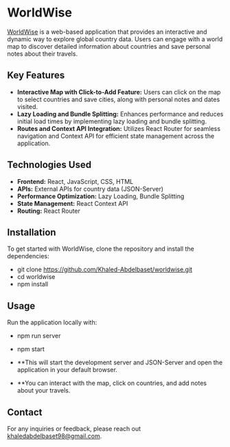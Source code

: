 # WorldWise

[WorldWise](https://github.com/Khaled-Abdelbaset/worldwise) is a web-based application that provides an interactive and dynamic way to explore global country data. Users can engage with a world map to discover detailed information about countries and save personal notes about their travels.

## Key Features

- **Interactive Map with Click-to-Add Feature:** Users can click on the map to select countries and save cities, along with personal notes and dates visited.
- **Lazy Loading and Bundle Splitting:** Enhances performance and reduces initial load times by implementing lazy loading and bundle splitting.
- **Routes and Context API Integration:** Utilizes React Router for seamless navigation and Context API for efficient state management across the application.

## Technologies Used

- **Frontend:** React, JavaScript, CSS, HTML
- **APIs:** External APIs for country data (JSON-Server)
- **Performance Optimization:** Lazy Loading, Bundle Splitting
- **State Management:** React Context API
- **Routing:** React Router

## Installation

To get started with WorldWise, clone the repository and install the dependencies:

- git clone https://github.com/Khaled-Abdelbaset/worldwise.git
- cd worldwise
- npm install

## Usage
Run the application locally with:

- npm run server
- npm start


- **This will start the development server and JSON-Server and open the application in your default browser.
- **You can interact with the map, click on countries, and add notes about your travels.

## Contact
For any inquiries or feedback, please reach out khaledabdelbaset98@gmail.com.






